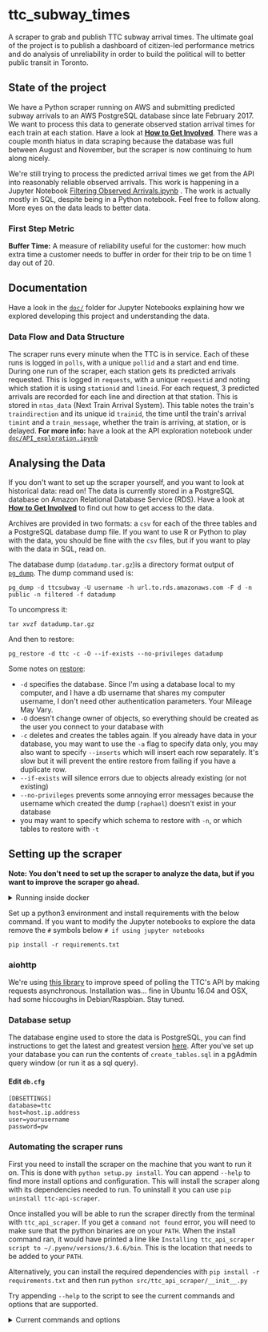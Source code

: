 # ttc_subway_times
A scraper to grab and publish TTC subway arrival times. The ultimate goal of the project is to publish a dashboard of citizen-led performance metrics and do analysis of unreliability in order to build the political will to better public transit in Toronto.

## State of the project

We have a Python scraper running on AWS and submitting predicted subway arrivals to an AWS PostgreSQL database since late February 2017. We want to process this data to generate observed station arrival times for each train at each station. Have a look at [**How to Get Involved**](#how-to-get-involved). There was a couple month hiatus in data scraping because the database was full between August and November, but the scraper is now continuing to hum along nicely.

We're still trying to process the predicted arrival times we get from the API into reasonably reliable observed arrivals. This work is happening in a Jupyter Notebook [Filtering Observed Arrivals.ipynb](doc/Filtering%20Observed%20Arrivals.ipynb) . The work is actually mostly in SQL, despite being in a Python notebook. Feel free to follow along. More eyes on the data leads to better data.

### First Step Metric

**Buffer Time:** A measure of reliability useful for the customer: how much extra time a customer needs to buffer in order for their trip to be on time 1 day out of 20.

## Documentation
Have a look in the [`doc/`](doc/) folder for Jupyter Notebooks explaining how we explored developing this project and understanding the data.

### Data Flow and Data Structure
The scraper runs every minute when the TTC is in service. Each of these runs is logged in `polls`, with a unique `pollid` and a start and end time.
During one run of the scraper, each station gets its predicted arrivals requested. This is logged in `requests`, with a unique `requestid` and noting which station it is using `stationid` and `lineid`.
For each request, 3 predicted arrivals are recorded for each line and direction at that station. This is stored in `ntas_data` (Next Train Arrival System). This table notes the train's `traindirection` and its unique id `trainid`, the time until the train's arrival `timint` and a `train_message`, whether the train is arriving, at station, or is delayed.
**For more info:** have a look at the API exploration notebook under [`doc/API_exploration.ipynb`](https://github.com/CivicTechTO/ttc_subway_times/blob/master/doc/API_exploration.ipynb)

## Analysing the Data

If you don't want to set up the scraper yourself, and you want to look at historical data: read on! The data is currently stored in a PostgreSQL database on Amazon Relational Database Service (RDS). Have a look at [**How to Get Involved**](#how-to-get-involved) to find out how to get access to the data.

Archives are provided in two formats: a `csv` for each of the three tables and a PostgreSQL database dump file. If you want to use R or Python to play with the data, you should be fine with the `csv` files, but if you want to play with the data in SQL, read on.

The database dump (`datadump.tar.gz`)is a directory format output of [`pg_dump`](https://devdocs.io/postgresql~9.6/app-pgdump). The dump command used is:
```shell
pg_dump -d ttcsubway -U username -h url.to.rds.amazonaws.com -F d -n public -n filtered -f datadump
```

To uncompress it:
```shell
tar xvzf datadump.tar.gz
```
And then to restore:
```shell
pg_restore -d ttc -c -O --if-exists --no-privileges datadump
```
Some notes on [restore](https://devdocs.io/postgresql~9.6/app-pgrestore):
 - `-d` specifies the database. Since I'm using a database local to my computer, and I have a db username that shares my computer username, I don't need other authentication parameters. Your Mileage May Vary.
 - `-O` doesn't change owner of objects, so everything should be created as the user you connect to your database with
 - `-c` deletes and creates the tables again. If you already have data in your database, you may want to use the `-a` flag to specify data only, you may also want to specify `--inserts` which will insert each row separately. It's slow but it will prevent the entire restore from failing if you have a duplicate row.
 - `--if-exists` will silence errors due to objects already existing (or not existing)
 - `--no-privileges` prevents some annoying error messages because the username which created the dump (`raphael`) doesn't exist in your database
 - you may want to specify which schema to restore with `-n`, or which tables to restore with `-t`

## Setting up the scraper

**Note: You don't need to set up the scraper to analyze the data, but if you want to improve the scraper go ahead.**

<details><summary>Running inside docker</summary>
Follow the instructions [here](https://docs.docker.com/compose/install/) to get `docker-compose`.

All you need to do is `docker-compose run --rm scraper`.
This will setup a database container, initialize the tables, and then run the initial scrape.

To have cli access to the data you can use `docker-compose exec db psql -U postgres -d ttc`.
Commands of interest:
- `\?`: list the help information for all the special commands
- `\h`: list all the sql commands that are available
- `\q`: quit the console
</details>

Set up a python3 environment and install requirements with the below command. If you want to modify the Jupyter notebooks to explore the data remove the `#` symbols below `# if using jupyter notebooks`
```shell
pip install -r requirements.txt
```
### aiohttp

We're using [this library](https://aiohttp.readthedocs.io/en/stable/) to improve speed of polling the TTC's API by making requests asynchronous. Installation was... fine in Ubuntu 16.04 and OSX, had some hiccoughs in Debian/Raspbian. Stay tuned.

### Database setup

The database engine used to store the data is PostgreSQL, you can find instructions to get the latest and greatest version [here](https://www.postgresql.org/). After you've set up your database you can run the contents of `create_tables.sql` in a pgAdmin query window (or run it as a sql query).

#### Edit `db.cfg`

```
[DBSETTINGS]
database=ttc
host=host.ip.address
user=yourusername
password=pw
```

### Automating the scraper runs
First you need to install the scraper on the machine that you want to run it on. This is done with `python setup.py install`. You can append `--help` to find more install options and configuration. This will install the scraper along with its dependencies needed to run. To uninstall it you can use `pip uninstall ttc-api-scraper`.

Once installed you will be able to run the scraper directly from the terminal with `ttc_api_scraper`. If you get a `command not found` error, you will need to make sure that the python binaries are on your `PATH`. When the install command ran, it would have printed a line like `Installing ttc_api_scraper script to ~/.pyenv/versions/3.6.6/bin`. This is the location that needs to be added to your `PATH`.

Alternatively, you can install the required dependencies with `pip install -r requirements.txt` and then run `python src/ttc_api_scraper/__init__.py`

Try appending `--help` to the script to see the current commands and options that are supported.

<details><summary>Current commands and options</summary>
```
Usage: ttc_api_scraper [OPTIONS] COMMAND [ARGS]...

Options:
  -d, --settings PATH
  --help               Show this message and exit.

Commands:
  archive  Download month (YYYYMM) of data from database...
  scrape   Run the scraper.
```
</details>

We've been running this from 6AM to 1AM.

#### Linux/Unix
If you use Mac or Linux, add the below to cron. Don't forget to change `/path/to/ttc_api_scraper.py`

```shell
# m h  dom mon dow   command
* 5-23 * * 1-5 cd /path/to/repo/ttc_subway_times/ && bin/python3 src/ttc_api_scraper/__init__.py scrape
* 0-1 * * 1-5 cd /path/to/repo/ttc_subway_times/ && bin/python3 src/ttc_api_scraper/__init__.py scrape
* 5-23 * * 6-7 cd /path/to/repo/ttc_subway_times/ && bin/python3 src/ttc_api_scraper/__init__.py scrape
* 0-2 * * 6-7 cd /path/to/repo/ttc_subway_times/ && bin/python3 src/ttc_api_scraper/__init__.py scrape
```
Or if you want to run every 20s while filtering out any "arriving" records

```shell

* 5-23 * * 1-5 cd ~/git/ttc_subway_times && bin/python3 src/ttc_api_scraper/__init__.py scrape --filter --schemaname filtered
* 0-1 * * 1-5 cd ~/git/ttc_subway_times && bin/python3 src/ttc_api_scraper/__init__.py scrape --filter --schemaname filtered
* 5-23 * * 6-7 cd ~/git/ttc_subway_times && bin/python3 src/ttc_api_scraper/__init__.py scrape --filter --schemaname filtered
* 0-2 * * 6-7 cd ~/git/ttc_subway_times && bin/python3 src/ttc_api_scraper/__init__.py scrape --filter --schemaname filtered
* 5-23 * * 1-5 (sleep 20; cd ~/git/ttc_subway_times && bin/python3 src/ttc_api_scraper/__init__.py scrape --filter --schemaname filtered)
* 0-1 * * 1-5 (sleep 20; cd ~/git/ttc_subway_times && bin/python3 src/ttc_api_scraper/__init__.py scrape --filter --schemaname filtered)
* 5-23 * * 6-7 (sleep 20; cd ~/git/ttc_subway_times && bin/python3 src/ttc_api_scraper/__init__.py scrape --filter --schemaname filtered)
* 0-2 * * 6-7 (sleep 20; cd ~/git/ttc_subway_times && bin/python3 src/ttc_api_scraper/__init__.py scrape --filter --schemaname filtered)
* 5-23 * * 1-5 (sleep 40; cd ~/git/ttc_subway_times && bin/python3 src/ttc_api_scraper/__init__.py scrape --filter --schemaname filtered)
* 0-1 * * 1-5 (sleep 40; cd ~/git/ttc_subway_times && bin/python3 src/ttc_api_scraper/__init__.py scrape --filter --schemaname filtered)
* 5-23 * * 6-7 (sleep 40; cd ~/git/ttc_subway_times && bin/python3 src/ttc_api_scraper/__init__.py scrape --filter --schemaname filtered)
* 0-2 * * 6-7 (sleep 40; cd ~/git/ttc_subway_times && bin/python3 src/ttc_api_scraper/__init__.py scrape --filter --schemaname filtered)
```

#### Windows users

Use Task Scheduler.

#### cronic.py
If the above sounds complicated, here's a simple looping script that calls `ttc_api_scraper.py` every minute during the TTC's operating hours. Just start it in your command line with
```shell
python cronic.py
```

And let it collect the data.

## How to Get Involved

We discuss the project on [CivicTechTO's Slack Team](https://civictechto-slack-invite.herokuapp.com/) on the `#transportation` channel. This is probably the best place to introduce yourself and ask how you can participate. There are links in that channel to get access to ~1 month of the raw data in a `csv` or a PostgreSQL dump. You can also ask about getting read access to the database. Alternatively you can set up the scraper yourself and play with your own archive locally, hack away!

If you're exploring the data, please write up your exploration in a Jupyter Notebook/RMarkdown/Markdown file and place it in the `doc/` folder and submit a Pull Request with details on what you explored.

Otherwise have a look at [open issues](https://github.com/CivicTechTO/ttc_subway_times/issues) and comment on any thing you think you could contribute to or open your own issue if you notice something to improve upon in the code.

## Sources of Inspiration
Boldly following in [others' footsteps](https://blog.sammdot.ca/pockettrack-tracking-subway-trains-is-hard-9c8fdfb7fd3c?source=collection_home---4------0----------)
See more on the [Resources page](https://github.com/CivicTechTO/ttc_subway_times/wiki/Resources)
